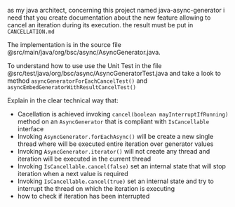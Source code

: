 as my java architect, concerning this project named java-async-generator i need that you create documentation about the new feature allowing to cancel an iteration during its execution. the result must be put in `CANCELLATION.md`

The implementation is in the source file @src/main/java/org/bsc/async/AsyncGenerator.java. 

To understand how to use use the Unit Test in the file @src/test/java/org/bsc/async/AsyncGeneratorTest.java and take a look to method `asyncGeneratorForEachCancelTest()` and `asyncEmbedGeneratorWithResultCancelTest()`

Explain in the clear technical way that:

* Cacellation is achieved invoking `cancel(boolean mayInterruptIfRunning)` method on an `AsyncGenerator` that is compliant with `IsCancellable` interface
* Invoking `AsyncGenerator.forEachAsync()` will be create a new single thread where will be executed entire iteration over generator values 
* Invoking `AsyncGenerator.iterator()` will not create any thread and iteration will be executed in the current thread
* Invoking `IsCancellable.cancel(false)` set an internal state that will stop iteration when a next value is required
* Invoking `IsCancellable.cancel(true)` set an internal state and try to interrupt the thread on which the iteration is executing
* how to check if iteration has been interrupted

